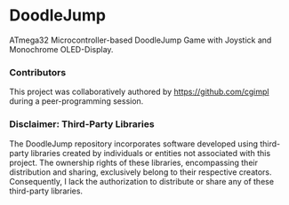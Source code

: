 # DoodleJump
ATmega32 Microcontroller-based DoodleJump Game with Joystick and Monochrome OLED-Display.
### Contributors
This project was collaboratively authored by https://github.com/cgimpl during a peer-programming session.
### Disclaimer: Third-Party Libraries
The DoodleJump repository incorporates software developed using third-party libraries created by individuals or entities not associated with this project. 
The ownership rights of these libraries, encompassing their distribution and sharing, exclusively belong to their respective creators.
Consequently, I lack the authorization to distribute or share any of these third-party libraries.
